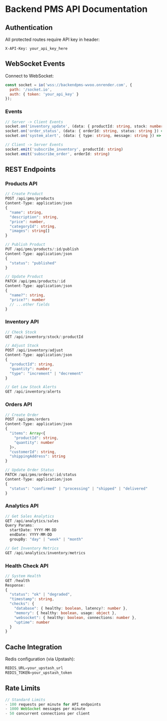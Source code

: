 # Backend PMS API Documentation

## Authentication
All protected routes require API key in header:
```http
X-API-Key: your_api_key_here
```

## WebSocket Events
Connect to WebSocket:
```javascript
const socket = io('wss://backendpms-wvoo.onrender.com', {
  path: '/socket.io',
  auth: { token: 'your_api_key' }
});
```

### Events
```typescript
// Server -> Client Events
socket.on('inventory_update', (data: { productId: string, stock: number }) => {})
socket.on('order_status', (data: { orderId: string, status: string }) => {})
socket.on('system_alert', (data: { type: string, message: string }) => {})

// Client -> Server Events
socket.emit('subscribe_inventory', productId: string)
socket.emit('subscribe_order', orderId: string)
```

## REST Endpoints

### Products API
```typescript
// Create Product
POST /api/pms/products
Content-Type: application/json
{
  "name": string,
  "description": string,
  "price": number,
  "categoryId": string,
  "images": string[]
}

// Publish Product
PUT /api/pms/products/:id/publish
Content-Type: application/json
{
  "status": "published"
}

// Update Product
PATCH /api/pms/products/:id
Content-Type: application/json
{
  "name?": string,
  "price?": number
  // ...other fields
}
```

### Inventory API
```typescript
// Check Stock
GET /api/inventory/stock/:productId

// Adjust Stock
POST /api/inventory/adjust
Content-Type: application/json
{
  "productId": string,
  "quantity": number,
  "type": "increment" | "decrement"
}

// Get Low Stock Alerts
GET /api/inventory/alerts
```

### Orders API
```typescript
// Create Order
POST /api/pms/orders
Content-Type: application/json
{
  "items": Array<{
    "productId": string,
    "quantity": number
  }>,
  "customerId": string,
  "shippingAddress": string
}

// Update Order Status
PATCH /api/pms/orders/:id/status
Content-Type: application/json
{
  "status": "confirmed" | "processing" | "shipped" | "delivered"
}
```

### Analytics API
```typescript
// Get Sales Analytics
GET /api/analytics/sales
Query Params:
  startDate: YYYY-MM-DD
  endDate: YYYY-MM-DD
  groupBy: "day" | "week" | "month"

// Get Inventory Metrics
GET /api/analytics/inventory/metrics
```

### Health Check API
```typescript
// System Health
GET /health
Response:
{
  "status": "ok" | "degraded",
  "timestamp": string,
  "checks": {
    "database": { healthy: boolean, latency?: number },
    "memory": { healthy: boolean, usage: object },
    "websocket": { healthy: boolean, connections: number },
    "uptime": number
  }
}
```

## Cache Integration
Redis configuration (via Upstash):
```typescript
REDIS_URL=your_upstash_url
REDIS_TOKEN=your_upstash_token
```

## Rate Limits
```typescript
// Standard Limits
- 100 requests per minute for API endpoints
- 1000 WebSocket messages per minute
- 50 concurrent connections per client
```
